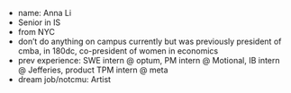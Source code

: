 -   name: Anna Li
-   Senior in IS
-   from NYC
-   don’t do anything on campus currently but was previously president of cmba, in 180dc, co-president of women in economics
-   prev experience: SWE intern @ optum, PM intern @ Motional, IB intern @ Jefferies, product TPM intern @ meta
-   dream job/notcmu: Artist